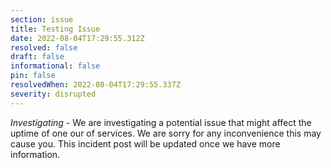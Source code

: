```yaml
---
section: issue
title: Testing Issue
date: 2022-08-04T17:29:55.312Z
resolved: false
draft: false
informational: false
pin: false
resolvedWhen: 2022-08-04T17:29:55.337Z
severity: disrupted
---
```

*Investigating* - We are investigating a potential issue that might affect the uptime of one our of services. We are sorry for any inconvenience this may cause you. This incident post will be updated once we have more information.